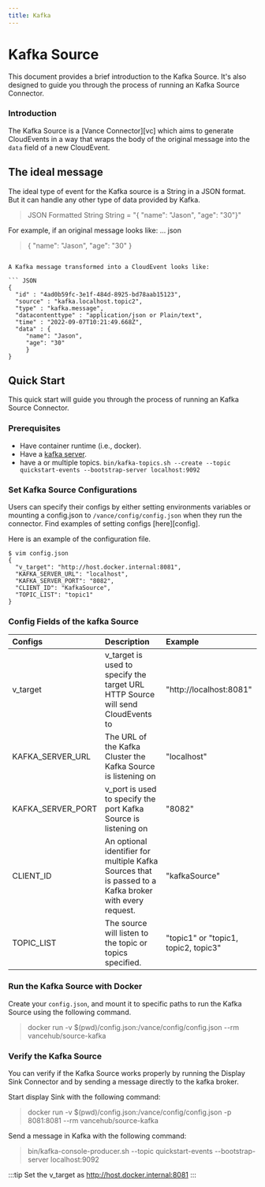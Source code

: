 ```yaml
---
title: Kafka
---
```


# Kafka Source
This document provides a brief introduction to the Kafka Source. It's also
designed to guide you through the
process of running an Kafka Source Connector.

### Introduction
The Kafka Source is a [Vance Connector][vc] which aims to generate CloudEvents in a way that wraps the body of the
original message into the `data` field of a new CloudEvent.
## The ideal message
The ideal type of event for the Kafka source is a String in a JSON format. But it can handle any other type of data provided by Kafka.
> JSON Formatted String
> String = "{ "name": "Jason", "age": "30"}"
>

For example, if an original message looks like:
... json
> { "name": "Jason", "age": "30" }
```

A Kafka message transformed into a CloudEvent looks like:

``` JSON
{
  "id" : "4ad0b59fc-3e1f-484d-8925-bd78aab15123",
  "source" : "kafka.localhost.topic2",
  "type" : "kafka.message",
  "datacontenttype" : "application/json or Plain/text",
  "time" : "2022-09-07T10:21:49.668Z",
  "data" : {
	 "name": "Jason",
	 "age": "30"
	 }
}
```

## Quick Start
This quick start will guide you through the process of running an Kafka Source Connector.

### Prerequisites
- Have container runtime (i.e., docker).
- Have a [kafka server](https://kafka.apache.org/quickstart).
- have a or multiple topics. `bin/kafka-topics.sh --create --topic quickstart-events --bootstrap-server localhost:9092`

### Set Kafka Source Configurations
Users can specify their configs by either setting environments variables or mounting a config.json to
`/vance/config/config.json` when they run the connector. Find examples of setting configs [here][config].

Here is an example of the configuration file.
 ```shell
 $ vim config.json
 {
   "v_target": "http://host.docker.internal:8081",
   "KAFKA_SERVER_URL": "localhost",
   "KAFKA_SERVER_PORT": "8082",
   "CLIENT_ID": "KafkaSource",
   "TOPIC_LIST": "topic1"
 }
 ```

### Config Fields of the kafka Source

| Configs   | Description                                                                     | Example                               |
|:----------|:--------------------------------------------------------------------------------|:--------------------------------------|
| v_target  | v_target is used to specify the target URL HTTP Source will send CloudEvents to | "http://localhost:8081"               |
| KAFKA_SERVER_URL    | The URL of the Kafka Cluster the Kafka Source is listening on                  | "localhost"                           |
| KAFKA_SERVER_PORT    | v_port is used to specify the port Kafka Source is listening on                  | "8082"                                |
| CLIENT_ID    |  An optional identifier for multiple Kafka Sources that is passed to a Kafka broker with every request.                  | "kafkaSource"                         |
| TOPIC_LIST    | The source will listen to the topic or topics specified.                   | "topic1"  or "topic1, topic2, topic3" |

### Run the Kafka Source with Docker
Create your `config.json`, and mount it to specific paths to run the Kafka Source using the following command.

 > docker run -v $(pwd)/config.json:/vance/config/config.json --rm vancehub/source-kafka

### Verify the Kafka Source
You can verify if the Kafka Source works properly by running the Display Sink Connector and by sending a message directly to the kafka broker.

Start display Sink with the following command:
> docker run -v $(pwd)/config.json:/vance/config/config.json -p 8081:8081 --rm vancehub/source-kafka

Send a message in Kafka with the following command:
> bin/kafka-console-producer.sh --topic quickstart-events --bootstrap-server localhost:9092

:::tip
Set the v_target as http://host.docker.internal:8081
:::